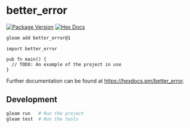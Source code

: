 # better_error

[![Package Version](https://img.shields.io/hexpm/v/better_error)](https://hex.pm/packages/better_error)
[![Hex Docs](https://img.shields.io/badge/hex-docs-ffaff3)](https://hexdocs.pm/better_error/)

```sh
gleam add better_error@1
```
```gleam
import better_error

pub fn main() {
  // TODO: An example of the project in use
}
```

Further documentation can be found at <https://hexdocs.pm/better_error>.

## Development

```sh
gleam run   # Run the project
gleam test  # Run the tests
```

